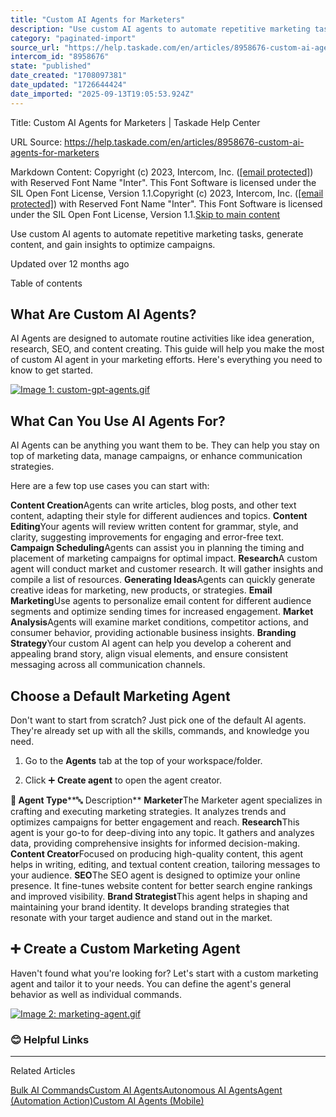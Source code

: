 ```yaml
---
title: "Custom AI Agents for Marketers"
description: "Use custom AI agents to automate repetitive marketing tasks, generate content, and gain insights to optimize campaigns."
category: "paginated-import"
source_url: "https://help.taskade.com/en/articles/8958676-custom-ai-agents-for-marketers"
intercom_id: "8958676"
state: "published"
date_created: "1708097381"
date_updated: "1726644424"
date_imported: "2025-09-13T19:05:53.924Z"
---
```


Title: Custom AI Agents for Marketers | Taskade Help Center

URL Source: https://help.taskade.com/en/articles/8958676-custom-ai-agents-for-marketers

Markdown Content:
Copyright (c) 2023, Intercom, Inc. ([[email protected]](https://help.taskade.com/cdn-cgi/l/email-protection)) with Reserved Font Name "Inter". This Font Software is licensed under the SIL Open Font License, Version 1.1.Copyright (c) 2023, Intercom, Inc. ([[email protected]](https://help.taskade.com/cdn-cgi/l/email-protection)) with Reserved Font Name "Inter". This Font Software is licensed under the SIL Open Font License, Version 1.1.[Skip to main content](https://help.taskade.com/en/articles/8958676-custom-ai-agents-for-marketers#main-content)

Use custom AI agents to automate repetitive marketing tasks, generate content, and gain insights to optimize campaigns.

Updated over 12 months ago

Table of contents

**What Are Custom AI Agents?**
------------------------------

AI Agents are designed to automate routine activities like idea generation, research, SEO, and content creating. This guide will help you make the most of custom AI agent in your marketing efforts. Here's everything you need to know to get started.

[![Image 1: custom-gpt-agents.gif](https://taskade.intercom-attachments-7.com/i/o/965378911/a00b745d6ecaf035f1d51dab/23430681298579?expires=1757791800&signature=48cf071c89a0b28bde4f85879ea8ab00525e34eb40d1d0feb47f87eccd06d4fa&req=fSYiFc52lIBeFb4f3HP0gKWnFULMiHzjja2Qp%2F8wkzkudDkhRFMDEgZGlsvs%0Ad33WsdHrAViszHFpzA%3D%3D%0A)](https://taskade.intercom-attachments-7.com/i/o/965378911/a00b745d6ecaf035f1d51dab/23430681298579?expires=1757791800&signature=48cf071c89a0b28bde4f85879ea8ab00525e34eb40d1d0feb47f87eccd06d4fa&req=fSYiFc52lIBeFb4f3HP0gKWnFULMiHzjja2Qp%2F8wkzkudDkhRFMDEgZGlsvs%0Ad33WsdHrAViszHFpzA%3D%3D%0A)

What Can You Use AI Agents For?
-------------------------------

AI Agents can be anything you want them to be. They can help you stay on top of marketing data, manage campaigns, or enhance communication strategies.

Here are a few top use cases you can start with:

**Content Creation**Agents can write articles, blog posts, and other text content, adapting their style for different audiences and topics.
**Content Editing**Your agents will review written content for grammar, style, and clarity, suggesting improvements for engaging and error-free text.
**Campaign Scheduling**Agents can assist you in planning the timing and placement of marketing campaigns for optimal impact.
**Research**A custom agent will conduct market and customer research. It will gather insights and compile a list of resources.
**Generating Ideas**Agents can quickly generate creative ideas for marketing, new products, or strategies.
**Email Marketing**Use agents to personalize email content for different audience segments and optimize sending times for increased engagement.
**Market Analysis**Agents will examine market conditions, competitor actions, and consumer behavior, providing actionable business insights.
**Branding Strategy**Your custom AI agent can help you develop a coherent and appealing brand story, align visual elements, and ensure consistent messaging across all communication channels.

**Choose a Default Marketing Agent**
------------------------------------

Don't want to start from scratch? Just pick one of the default AI agents. They're already set up with all the skills, commands, and knowledge you need.

1. Go to the **Agents** tab at the top of your workspace/folder.

2. Click ➕ **Create agent** to open the agent creator.

**👥 Agent Type****🔤 Description**
**Marketer**The Marketer agent specializes in crafting and executing marketing strategies. It analyzes trends and optimizes campaigns for better engagement and reach.
**Research**This agent is your go-to for deep-diving into any topic. It gathers and analyzes data, providing comprehensive insights for informed decision-making.
**Content Creator**Focused on producing high-quality content, this agent helps in writing, editing, and textual content creation, tailoring messages to your audience.
**SEO**The SEO agent is designed to optimize your online presence. It fine-tunes website content for better search engine rankings and improved visibility.
**Brand Strategist**This agent helps in shaping and maintaining your brand identity. It develops branding strategies that resonate with your target audience and stand out in the market.

**➕ Create a Custom Marketing Agent**
-------------------------------------

Haven't found what you're looking for? Let's start with a custom marketing agent and tailor it to your needs. You can define the agent's general behavior as well as individual commands.

[![Image 2: marketing-agent.gif](https://taskade.intercom-attachments-7.com/i/o/965378903/1358383d77591b583cb3ab4f/23433723686035?expires=1757791800&signature=ef7059184c7787620ab807e1c7e8f13f1dfb0686a25e64885295b257e63a019f&req=fSYiFc52lIFcFb4f3HP0gKHROmtoFv03CVD%2BlrJY4jQ3YSVx98lMcTZvSTjk%0AWt4R2mSUa4boePSwSQ%3D%3D%0A)](https://taskade.intercom-attachments-7.com/i/o/965378903/1358383d77591b583cb3ab4f/23433723686035?expires=1757791800&signature=ef7059184c7787620ab807e1c7e8f13f1dfb0686a25e64885295b257e63a019f&req=fSYiFc52lIFcFb4f3HP0gKHROmtoFv03CVD%2BlrJY4jQ3YSVx98lMcTZvSTjk%0AWt4R2mSUa4boePSwSQ%3D%3D%0A)

### **😊 Helpful Links**

* * *

Related Articles

[Bulk AI Commands](https://help.taskade.com/en/articles/8958454-bulk-ai-commands)[Custom AI Agents](https://help.taskade.com/en/articles/8958457-custom-ai-agents)[Autonomous AI Agents](https://help.taskade.com/en/articles/8958458-autonomous-ai-agents)[Agent (Automation Action)](https://help.taskade.com/en/articles/8958471-agent-automation-action)[Custom AI Agents (Mobile)](https://help.taskade.com/en/articles/8958567-custom-ai-agents-mobile)
